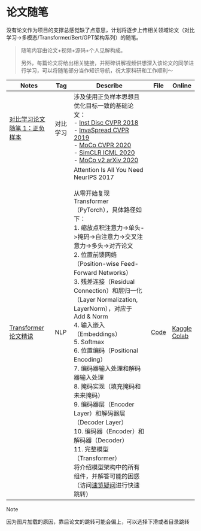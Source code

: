 # 论文随笔

没有论文作为项目的支撑总感觉缺了点意思，计划将逐步上传相关领域论文（对比学习->多模态/Transformer/Bert/GPT架构系列）的随笔。

> 随笔内容由论文+视频+源码+个人见解构成。
>
> 另外，每篇论文将给出相关链接，并掰碎讲解视频供想深入该论文的同学进行学习，可以将随笔部分当作知识导航，祝大家科研和工作顺利～

| Notes                                                        | Tag      | Describe                                                     | File                                                         | Online                                                       |
| ------------------------------------------------------------ | -------- | ------------------------------------------------------------ | ------------------------------------------------------------ | ------------------------------------------------------------ |
| [对比学习论文随笔 1：正负样本](https://github.com/Hoper-J/AI-Guide-and-Demos-zh_CN/blob/master/PaperNotes/对比学习论文随笔%201：正负样本.md) | 对比学习 | 涉及使用正负样本思想且优化目标一致的基础论文：<br />- [Inst Disc CVPR 2018](https://github.com/Hoper-J/AI-Guide-and-Demos-zh_CN/blob/master/PaperNotes/对比学习论文随笔%201：正负样本.md#inst-disc)<br />- [InvaSpread CVPR 2019](https://github.com/Hoper-J/AI-Guide-and-Demos-zh_CN/blob/master/PaperNotes/对比学习论文随笔%201：正负样本.md#invaspread)<br />- [MoCo CVPR 2020](https://github.com/Hoper-J/AI-Guide-and-Demos-zh_CN/blob/master/PaperNotes/对比学习论文随笔%201：正负样本.md#moco)<br />- [SimCLR ICML 2020](https://github.com/Hoper-J/AI-Guide-and-Demos-zh_CN/blob/master/PaperNotes/对比学习论文随笔%201：正负样本.md#simclr)<br />- [MoCo v2 arXiv 2020](https://github.com/Hoper-J/AI-Guide-and-Demos-zh_CN/blob/master/PaperNotes/对比学习论文随笔%201：正负样本.md#moco-v2) |                                                              |                                                              |
| [Transformer 论文精读](https://github.com/Hoper-J/AI-Guide-and-Demos-zh_CN/blob/master/PaperNotes/Transformer%20论文精读.md) | NLP      | Attention Is All You Need<br />NeurIPS 2017<br /><br />从零开始复现 Transformer（PyTorch），具体路径如下：<br />1. 缩放点积注意力->单头->掩码->自注意力->交叉注意力->多头->对齐论文<br/>2. 位置前馈网络（Position-wise Feed-Forward Networks）<br/>3. 残差连接（Residual Connection）和层归一化（Layer Normalization, LayerNorm），对应于 Add & Norm<br/>4. 输入嵌入（Embeddings）<br/>5. Softmax<br/>6. 位置编码（Positional Encoding）<br/>7. 编码器输入处理和解码器输入处理<br/>8. 掩码实现（填充掩码和未来掩码）<br/>9. 编码器层（Encoder Layer）和解码器层（Decoder Layer）<br/>10. 编码器（Encoder）和解码器（Decoder）<br/>11. 完整模型（Transformer）<br />将介绍模型架构中的所有组件，并解答可能的困惑（访问[速览疑问](https://github.com/Hoper-J/AI-Guide-and-Demos-zh_CN/blob/master/PaperNotes/Transformer%20论文精读.md#速览疑问)进行快速跳转） | [Code](https://github.com/Hoper-J/AI-Guide-and-Demos-zh_CN/blob/master/PaperNotes/Demos/动手实现%20Transformer.ipynb) | [Kaggle](https://www.kaggle.com/code/aidemos/transformer)<br />[Colab](https://colab.research.google.com/drive/1BtYPNjEHw3dudw5KKFe9dBEsUsgkm1Vt?usp=sharing) |

> [!note]
>
> 因为图片加载的原因，靠后论文的跳转可能会偏上，可以选择下滑或者目录跳转
